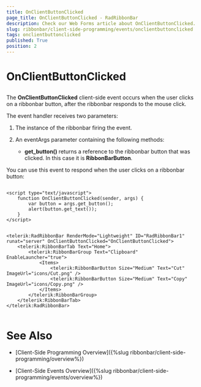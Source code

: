 ```yaml
---
title: OnClientButtonClicked
page_title: OnClientButtonClicked - RadRibbonBar
description: Check our Web Forms article about OnClientButtonClicked.
slug: ribbonbar/client-side-programming/events/onclientbuttonclicked
tags: onclientbuttonclicked
published: True
position: 2
---
```


# OnClientButtonClicked



## 

The **OnClientButtonClicked** client-side event occurs when the user clicks on a ribbonbar button, after the ribbonbar responds to the mouse click.

The event handler receives two parameters:

1. The instance of the ribbonbar firing the event.

1. An eventArgs parameter containing the following methods:

	* **get_button()** returns a reference to the ribbonbar button that was clicked. In this case it is **RibbonBarButton**.

You can use this event to respond when the user clicks on a ribbonbar button:

````ASPNET
	
<script type="text/javascript">
    function OnClientButtonClicked(sender, args) {
        var button = args.get_button();
        alert(button.get_text());
    }       
</script>


<telerik:RadRibbonBar RenderMode="Lightweight" ID="RadRibbonBar1" runat="server" OnClientButtonClicked="OnClientButtonClicked">
    <telerik:RibbonBarTab Text="Home">
        <telerik:RibbonBarGroup Text="Clipboard" EnableLauncher="true">
            <Items>
                <telerik:RibbonBarButton Size="Medium" Text="Cut" ImageUrl="icons/Cut.png" />
                <telerik:RibbonBarButton Size="Medium" Text="Copy" ImageUrl="icons/Copy.png" />
            </Items>
        </telerik:RibbonBarGroup>
    </telerik:RibbonBarTab>
</telerik:RadRibbonBar>
	
````



# See Also

 * [Client-Side Programming Overview]({%slug ribbonbar/client-side-programming/overview%})

 * [Client-Side Events Overview]({%slug ribbonbar/client-side-programming/events/overview%})

